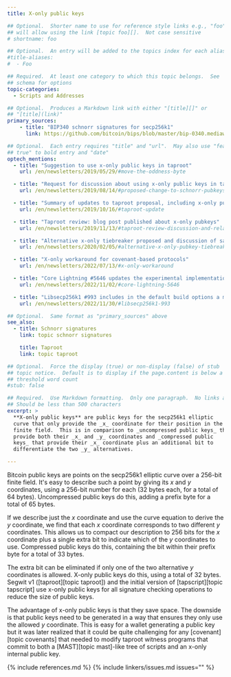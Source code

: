 ```yaml
---
title: X-only public keys

## Optional.  Shorter name to use for reference style links e.g., "foo"
## will allow using the link [topic foo][].  Not case sensitive
# shortname: foo

## Optional.  An entry will be added to the topics index for each alias
#title-aliases:
#  - Foo

## Required.  At least one category to which this topic belongs.  See
## schema for options
topic-categories:
  - Scripts and Addresses

## Optional.  Produces a Markdown link with either "[title][]" or
## "[title](link)"
primary_sources:
    - title: "BIP340 schnorr signatures for secp256k1"
      link: https://github.com/bitcoin/bips/blob/master/bip-0340.mediawiki#design

## Optional.  Each entry requires "title" and "url".  May also use "feature:
## true" to bold entry and "date"
optech_mentions:
  - title: "Suggestion to use x-only public keys in taproot"
    url: /en/newsletters/2019/05/29/#move-the-oddness-byte

  - title: "Request for discussion about using x-only public keys in taproot"
    url: /en/newsletters/2019/08/14/#proposed-change-to-schnorr-pubkeys

  - title: "Summary of updates to taproot proposal, including x-only public keys"
    url: /en/newsletters/2019/10/16/#taproot-update

  - title: "Taproot review: blog post published about x-only pubkeys"
    url: /en/newsletters/2019/11/13/#taproot-review-discussion-and-related-information

  - title: "Alternative x-only tiebreaker proposed and discussion of safety of precomputed pubkeys"
    url: /en/newsletters/2020/02/05/#alternative-x-only-pubkey-tiebreaker

  - title: "X-only workaround for covenant-based protocols"
    url: /en/newsletters/2022/07/13/#x-only-workaround

  - title: "Core Lightning #5646 updates the experimental implementation of offers to remove x-only public keys"
    url: /en/newsletters/2022/11/02/#core-lightning-5646

  - title: "Libsecp256k1 #993 includes in the default build options a modules for working with x-only pubkeys"
    url: /en/newsletters/2022/11/30/#libsecp256k1-993

## Optional.  Same format as "primary_sources" above
see_also:
  - title: Schnorr signatures
    link: topic schnorr signatures

    title: Taproot
    link: topic taproot

## Optional.  Force the display (true) or non-display (false) of stub
## topic notice.  Default is to display if the page.content is below a
## threshold word count
#stub: false

## Required.  Use Markdown formatting.  Only one paragraph.  No links allowed.
## Should be less than 500 characters
excerpt: >
  **X-only public keys** are public keys for the secp256k1 elliptic
  curve that only provide the _x_ coordinate for their position in the
  finite field.  This is in comparison to _uncompressed public keys_ that
  provide both their _x_ and _y_ coordinates and _compressed public
  keys_ that provide their _x_ coordinate plus an additional bit to
  differentiate the two _y_ alternatives.

---
```

Bitcoin public keys are points on the secp256k1 elliptic curve over
a 256-bit finite field.  It's easy to describe such a point by giving
its _x_ and _y_ coordinates, using a 256-bit number for each (32 bytes
each, for a total of 64 bytes).  Uncompressed public keys do this,
adding a prefix byte for a total of 65 bytes.

If we describe just the _x_ coordinate and use the curve equation to
derive the _y_ coordinate, we find that each _x_ coordinate corresponds
to two different _y_ coordinates.  This allows us to compact our
description to 256 bits for the _x_ coordinate plus a single extra bit
to indicate which of the _y_ coordinates to use.  Compressed public keys
do this, containing the bit within their prefix byte for a total of 33
bytes.

The extra bit can be eliminated if only one of the two alternative _y_
coordinates is allowed.  X-only public keys do this, using a total of
32 bytes.  Segwit v1 ([taproot][topic taproot]) and the initial version
of [tapscript][topic tapscript] use x-only public keys for all signature
checking operations to reduce the size of public keys.

The advantage of x-only public keys is that they save space.  The
downside is that public keys need to be generated in a way that ensures
they only use the allowed _y_ coordinate.  This is easy for a wallet
generating a public key but it
was later realized that it could be quite challenging for any
[covenant][topic covenants] that needed to modify taproot witness
programs that commit to both a [MAST][topic mast]-like tree of scripts
and an x-only internal public key.

{% include references.md %}
{% include linkers/issues.md issues="" %}
